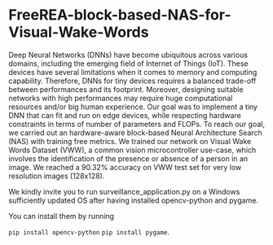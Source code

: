 # FreeREA-block-based-NAS-for-Visual-Wake-Words

Deep Neural Networks (DNNs) have become ubiquitous across various domains, including the emerging field of Internet of Things (IoT). These devices have several limitations when it comes to memory and computing capability. Therefore, DNNs for tiny devices requires a balanced trade-off between performances and its footprint. Moreover, designing suitable networks with high performances may require huge computational resources and/or big human experience. Our goal was to implement a tiny DNN that can fit and run on edge devices, while respecting hardware constraints in terms of number of parameters and FLOPs. To reach our goal, we carried out an hardware-aware block-based Neural Architecture Search (NAS) with training free metrics. We trained our network on Visual Wake Words Dataset (VWW), a common vision microcontroller use-case, which involves the identification of the presence or absence of a person in an image. We reached a 90.32% accuracy on VWW test set for very low resolution images (128x128).

We kindly invite you to run surveillance_application.py on a Windows sufficiently updated OS after having installed opencv-python and pygame.

You can install them by running

`pip install opencv-python`
`pip install pygame`.
